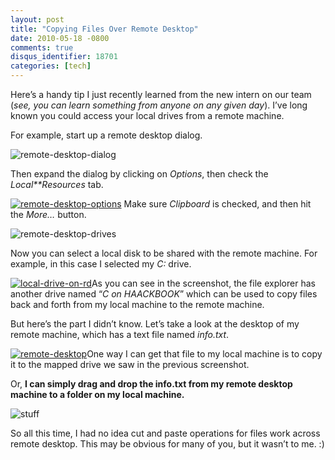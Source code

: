 ```yaml
---
layout: post
title: "Copying Files Over Remote Desktop"
date: 2010-05-18 -0800
comments: true
disqus_identifier: 18701
categories: [tech]
---
```

Here’s a handy tip I just recently learned from the new intern on our
team (*see, you can learn something from anyone on any given day*). I’ve
long known you could access your local drives from a remote machine.

For example, start up a remote desktop dialog.

![remote-desktop-dialog](http://haacked.com/images/haacked_com/WindowsLiveWriter/CopyingFilesOverRemoteDesktop_10331/remote-desktop-dialog_3.png "remote-desktop-dialog")

Then expand the dialog by clicking on *Options*, then check the
*Local**Resources* tab.

[![remote-desktop-options](http://haacked.com/images/haacked_com/WindowsLiveWriter/CopyingFilesOverRemoteDesktop_10331/remote-desktop-options_thumb.png "remote-desktop-options")](http://haacked.com/images/haacked_com/WindowsLiveWriter/CopyingFilesOverRemoteDesktop_10331/remote-desktop-options_2.png)
Make sure *Clipboard* is checked, and then hit the *More…* button.

![remote-desktop-drives](http://haacked.com/images/haacked_com/WindowsLiveWriter/CopyingFilesOverRemoteDesktop_10331/remote-desktop-drives_3.png "remote-desktop-drives")

Now you can select a local disk to be shared with the remote machine.
For example, in this case I selected my *C:* drive.

[![local-drive-on-rd](http://haacked.com/images/haacked_com/WindowsLiveWriter/CopyingFilesOverRemoteDesktop_10331/local-drive-on-rd_thumb.png "local-drive-on-rd")](http://haacked.com/images/haacked_com/WindowsLiveWriter/CopyingFilesOverRemoteDesktop_10331/local-drive-on-rd_2.png)As
you can see in the screenshot, the file explorer has another drive named
“*C on HAACKBOOK*” which can be used to copy files back and forth from
my local machine to the remote machine.

But here’s the part I didn’t know. Let’s take a look at the desktop of
my remote machine, which has a text file named *info.txt*.

[![remote-desktop](http://haacked.com/images/haacked_com/WindowsLiveWriter/CopyingFilesOverRemoteDesktop_10331/remote-desktop_thumb_2.png "remote-desktop")](http://haacked.com/images/haacked_com/WindowsLiveWriter/CopyingFilesOverRemoteDesktop_10331/remote-desktop_6.png)One
way I can get that file to my local machine is to copy it to the mapped
drive we saw in the previous screenshot.

Or, **I can simply drag and drop the info.txt from my remote desktop
machine to a folder on my local machine.**

![stuff](http://haacked.com/images/haacked_com/WindowsLiveWriter/CopyingFilesOverRemoteDesktop_10331/stuff_3.png "stuff")

So all this time, I had no idea cut and paste operations for files work
across remote desktop. This may be obvious for many of you, but it
wasn’t to me. :)

